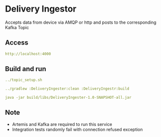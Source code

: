 # Delivery Ingestor

Accepts data from device via AMQP or http and posts to the corresponding Kafka Topic

## Access
```yaml
http://localhost:4000
```

## Build and run
```yaml
../topic_setup.sh

../gradlew :DeliveryIngester:clean :DeliveryIngestr:build

java -jar build/libs/DeliveryIngester-1.0-SNAPSHOT-all.jar
```
## Note
- Artemis and Kafka are required to run this service
- Integration tests randomly fail with connection refused exception
